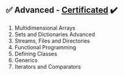## :white_check_mark: Advanced - [Certificated](https://softuni.bg/certificates/details/169502/fe943dd4) :heavy_check_mark:
01. Multidimensional Arrays
02. Sets and Dictionaries Advanced
03. Streams, Files and Directories
04. Functional Programming	
05. Defining Classes
06. Generics
07. Iterators and Comparators



